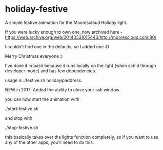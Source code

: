 holiday-festive
===============

A simple festive animation for the Moorescloud Holiday light.

If you were lucky enough to own one, now archived here - https://web.archive.org/web/20140531015443/http://moorescloud.com:80/

I couldn't find one in the defaults, so I added one :D

Merry Christmas everyone :)

I've done it in bash because it runs locally on the light (when ssh'd through developer mode) and has few dependencies.

usage is ./festive.sh holidayipaddress.

NEW in 2017:
Added the ability to close your ssh window.

you can now start the animation with 

./start-festive.sh

and stop with

./stop-festive.sh

this basically takes over the lights function completely, so if you want to use any of the other apps, you'll need to do this.
